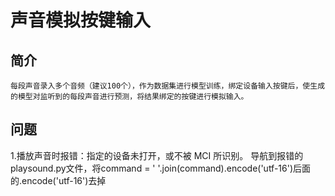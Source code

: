 # 声音模拟按键输入

## 简介

    每段声音录入多个音频（建议100个），作为数据集进行模型训练，绑定设备输入按键后，使生成的模型对监听到的每段声音进行预测，将结果绑定的按键进行模拟输入。

## 问题

1.播放声音时报错：指定的设备未打开，或不被 MCI 所识别。
    导航到报错的playsound.py文件，将command = ' '.join(command).encode('utf-16')后面的.encode('utf-16')去掉